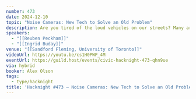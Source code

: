 ```yaml
---
number: 473
date: 2024-12-10
topic: "Noise Cameras: New Tech to Solve an Old Problem"
description: Are you tired of the loud vehicles on our streets? Many are! Join us to hear from the manufacturer of noise cameras that are in use in 8 cities on 3 continents, including New York City.
speakers:
  - "[[Reuben Peckham]]"
  - "[[Ingrid Buday]]"
venue: "[[Sandford Fleming, University of Toronto]]"
videoUrl: https://youtu.be/cs1H0PWP_4M
eventUrl: https://guild.host/events/civic-hacknight-473-qhn9ue
via: hybrid
booker: Alex Olson
tags:
  - type/hacknight
title: 'Hacknight #473 – Noise Cameras: New Tech to Solve an Old Problem'
---
```

